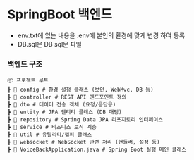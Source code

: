 # **SpringBoot 백엔드**

- env.txt에 있는 내용을 .env에 본인의 환경에 맞게 변경 하여 등록
- DB.sql은 DB sql문 파일

### 백엔드 구조

```
📦 프로젝트 루트
┣ 📂 config # 환경 설정 클래스 (보안, WebMvc, DB 등)
┣ 📂 controller # REST API 엔드포인트 정의
┣ 📂 dto # 데이터 전송 객체 (요청/응답용)
┣ 📂 entity # JPA 엔티티 클래스 (DB 매핑)
┣ 📂 repository # Spring Data JPA 리포지토리 인터페이스
┣ 📂 service # 비즈니스 로직 계층
┣ 📂 util # 유틸리티/헬퍼 클래스
┣ 📂 websocket # WebSocket 관련 처리 (핸들러, 설정 등)
┣ 📜 VoiceBackApplication.java # Spring Boot 실행 메인 클래스
```
